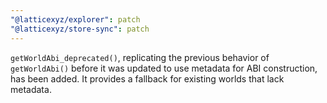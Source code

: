 ```yaml
---
"@latticexyz/explorer": patch
"@latticexyz/store-sync": patch
---
```


`getWorldAbi_deprecated()`, replicating the previous behavior of `getWorldAbi()` before it was updated to use metadata for ABI construction, has been added. It provides a fallback for existing worlds that lack metadata.

